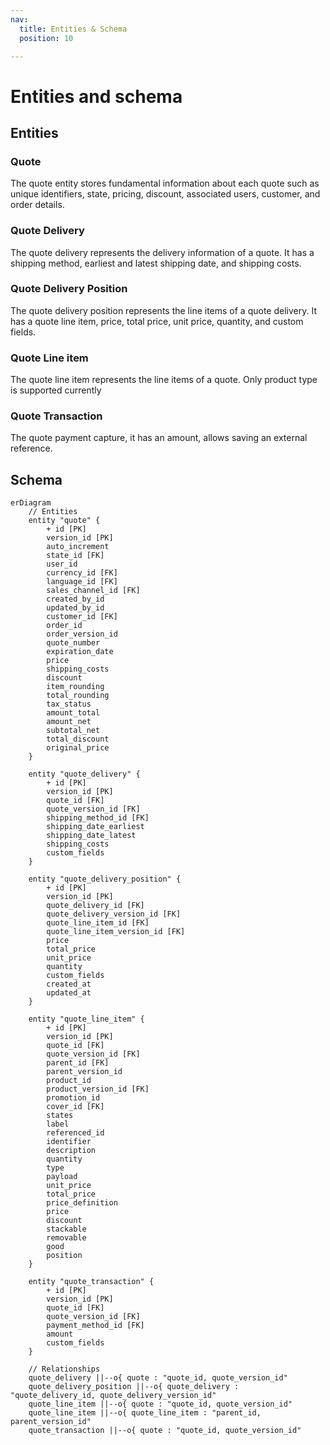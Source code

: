 ```yaml
---
nav:
  title: Entities & Schema
  position: 10

---
```


# Entities and schema

## Entities

### Quote

The quote entity stores fundamental information about each quote such as unique identifiers, state, pricing, discount, associated users, customer, and order details.

### Quote Delivery

The quote delivery represents the delivery information of a quote. It has a shipping method, earliest and latest shipping date, and shipping costs.

### Quote Delivery Position

The quote delivery position represents the line items of a quote delivery. It has a quote line item, price, total price, unit price, quantity, and custom fields.

### Quote Line item

The quote line item represents the line items of a quote. Only product type is supported currently

### Quote Transaction

The quote payment capture, it has an amount, allows saving an external reference.

## Schema

```mermaid
erDiagram
    // Entities
    entity "quote" {
        + id [PK]
        version_id [PK]
        auto_increment
        state_id [FK]
        user_id
        currency_id [FK]
        language_id [FK]
        sales_channel_id [FK]
        created_by_id
        updated_by_id
        customer_id [FK]
        order_id
        order_version_id
        quote_number
        expiration_date
        price
        shipping_costs
        discount
        item_rounding
        total_rounding
        tax_status
        amount_total
        amount_net
        subtotal_net
        total_discount
        original_price
    }

    entity "quote_delivery" {
        + id [PK]
        version_id [PK]
        quote_id [FK]
        quote_version_id [FK]
        shipping_method_id [FK]
        shipping_date_earliest
        shipping_date_latest
        shipping_costs
        custom_fields
    }

    entity "quote_delivery_position" {
        + id [PK]
        version_id [PK]
        quote_delivery_id [FK]
        quote_delivery_version_id [FK]
        quote_line_item_id [FK]
        quote_line_item_version_id [FK]
        price
        total_price
        unit_price
        quantity
        custom_fields
        created_at
        updated_at
    }

    entity "quote_line_item" {
        + id [PK]
        version_id [PK]
        quote_id [FK]
        quote_version_id [FK]
        parent_id [FK]
        parent_version_id
        product_id
        product_version_id [FK]
        promotion_id
        cover_id [FK]
        states
        label
        referenced_id
        identifier
        description
        quantity
        type
        payload
        unit_price
        total_price
        price_definition
        price
        discount
        stackable
        removable
        good
        position
    }

    entity "quote_transaction" {
        + id [PK]
        version_id [PK]
        quote_id [FK]
        quote_version_id [FK]
        payment_method_id [FK]
        amount
        custom_fields
    }

    // Relationships
    quote_delivery ||--o{ quote : "quote_id, quote_version_id"
    quote_delivery_position ||--o{ quote_delivery : "quote_delivery_id, quote_delivery_version_id"
    quote_line_item ||--o{ quote : "quote_id, quote_version_id"
    quote_line_item ||--o{ quote_line_item : "parent_id, parent_version_id"
    quote_transaction ||--o{ quote : "quote_id, quote_version_id"
```
